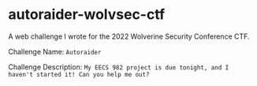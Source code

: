 # autoraider-wolvsec-ctf

A web challenge I wrote for the 2022 Wolverine Security Conference CTF.

Challenge Name: `Autoraider`

Challenge Description: `My EECS 982 project is due tonight, and I haven't started it! Can you help me out?`
